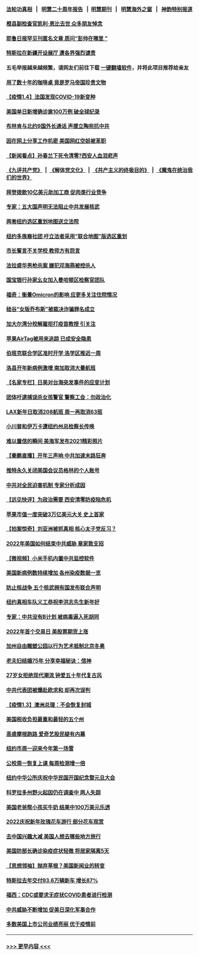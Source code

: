 #### [法轮功真相](https://github.com/gfw-breaker/truth/blob/master/README.md?t=0) &nbsp;&nbsp;|&nbsp;&nbsp; [明慧二十周年报告](https://github.com/gfw-breaker/mh-reports/blob/master/README.md?t=0) &nbsp;&nbsp;|&nbsp;&nbsp;[明慧期刊](https://github.com/gfw-breaker/mh-qikan) &nbsp;&nbsp;|&nbsp;&nbsp; [明慧海外之窗](https://github.com/gfw-breaker/mh-news/blob/master/README.md?t=0) &nbsp;&nbsp;|&nbsp;&nbsp; [神韵特别报道](https://github.com/gfw-breaker/mh-news/blob/master/shenyun.md?t=0)
#### [橙县副检查官凯利·恩比去世 众多朋友悼念](../pages/nsc412/n13481783.md?t=01070301) 
#### [耶鲁日报罕见刊匿名文章 质问“彭帅在哪里 ”](../pages/nsc412/n13481656.md?t=01070301) 
#### [特斯拉在新疆开设展厅 遭各界强烈谴责](../pages/nsc412/n13481711.md?t=01070301) 
#### 五毛举报越来越频繁，请网友们前往下载 [一键翻墙软件](https://github.com/gfw-breaker/ssr-accounts)，并将此项目推荐给亲友
#### [用了数十年的咖啡桌 竟是罗马帝国珍贵文物](../pages/nsc412/n13480774.md?t=01070301) 
#### [【疫情1.4】法国发现COVID-19新变种](../pages/nsc412/n13480780.md?t=01070301) 
#### [美国单日新增确诊逾100万例 破全球纪录](../pages/nsc412/n13480750.md?t=01070301) 
#### [布林肯与北约9国外长通话 声援立陶宛抗中共](../pages/nsc412/n13480218.md?t=01070301) 
#### [因在网上分享工作机密 美国网红空姐被革职](../pages/nsc412/n13480814.md?t=01070301) 
#### [【新闻看点】孙春兰下死令清零?西安人血泪悲声](../pages/nsc412/n13479635.md?t=01070301) 
#### [《九评共产党》](https://github.com/begood0513/9ping.md/blob/master/README.md) &nbsp;|&nbsp; [《解体党文化》](../../../../jtdwh.md/blob/master/README.md)  &nbsp;|&nbsp; [《共产主义的终极目的》](../../../../gczydzjmd.md/blob/master/README.md) &nbsp;|&nbsp; [《魔鬼在统治我们的世界》](../../../../mgztzwmdsj.md/blob/master/README.md) 
#### [拜登拨款10亿美元助加工商 促肉类行业竞争](../pages/nsc412/n13480678.md?t=01070301) 
#### [专家：五大国声明无法阻止中共发展核武](../pages/nsc412/n13480550.md?t=01070301) 
#### [两套纽约选区重划地图送立法院](../pages/nsc412/n13480368.md?t=01070301) 
#### [纽约多族裔社团 吁立法者采用“联合地图”版选区重划](../pages/nsc412/n13480377.md?t=01070301) 
#### [市长誓言不关学校 教师方有怨言](../pages/nsc412/n13480280.md?t=01070301) 
#### [法拉盛华男枪杀案 嫌犯邓海燕被控杀人](../pages/nsc412/n13480371.md?t=01070301) 
#### [国宝银行孙家幺女加入曼哈顿区检察官团队](../pages/nsc412/n13480275.md?t=01070301) 
#### [福奇：衡量Omicron的影响 应更多关注住院情况](../pages/nsc412/n13480181.md?t=01070301) 
#### [硅谷“女版乔布斯”被裁决诈骗罪名成立](../pages/nsc412/n13480013.md?t=01070301) 
#### [加大尔湾分校解雇拒打疫苗教授 引关注](../pages/nsc412/n13480193.md?t=01070301) 
#### [苹果AirTag被用来追踪 已成安全隐患](../pages/nsc412/n13480134.md?t=01070301) 
#### [伯班克联合学区准时开学 洛学区推迟一周](../pages/nsc412/n13480158.md?t=01070301) 
#### [洛县开年新病例激增 南加取消大量航班](../pages/nsc412/n13480127.md?t=01070301) 
#### [【名家专栏】日美对台海突发事件的应变计划](../pages/nsc412/n13478949.md?t=01070301) 
#### [团体吁逮捕误杀女孩警官 警察工会：勿政治化](../pages/nsc412/n13480082.md?t=01070301) 
#### [LAX新年日取消208航班 周一再取消63班](../pages/nsc412/n13479890.md?t=01070301) 
#### [小川普和伊万卡遭纽约州总检察长传唤](../pages/nsc412/n13479880.md?t=01070301) 
#### [难以置信的瞬间 美海军发布2021精彩照片](../pages/nsc412/n13479912.md?t=01070301) 
#### [【秦鹏直播】开年三声响 中共加速末路狂奔](../pages/nsc412/n13479807.md?t=01070301) 
#### [推特永久关闭美国会议员格林的个人账号](../pages/nsc412/n13479874.md?t=01070301) 
#### [中共对全民迫害机制 专家分析成因](../pages/nsc412/n13479680.md?t=01070301) 
#### [【远见快评】为政治需要 西安清零防疫陷危机](../pages/nsc412/n13479781.md?t=01070301) 
#### [苹果市值一度突破3万亿美元大关 史上首家](../pages/nsc412/n13479679.md?t=01070301) 
#### [【拍案惊奇】刘亚洲被抓真相 核心太子党反习？](../pages/nsc412/n13479044.md?t=01070301) 
#### [2022年美国如何结束中共威胁 章家敦支招](../pages/nsc412/n13479552.md?t=01070301) 
#### [【微视频】小米手机内置中共监控软件](../pages/nsc412/n13479035.md?t=01070301) 
#### [美国新病例数持续增加 各州染疫数据一览](../pages/nsc412/n13479457.md?t=01070301) 
#### [防止核战争 五个核武拥有国发布联合声明](../pages/nsc412/n13479379.md?t=01070301) 
#### [纽约真相车队义工恭祝李洪志先生新年好](../pages/nsc412/n13476678.md?t=01070301) 
#### [专家：中共没有B计划 被病毒逼入死胡同](../pages/nsc412/n13479316.md?t=01070301) 
#### [2022年首个交易日 美股票期货上涨](../pages/nsc412/n13479145.md?t=01070301) 
#### [加州自由雕塑公园以行为艺术抵制北京冬奥](../pages/nsc412/n13477747.md?t=01070301) 
#### [老夫妇结婚75年 分享幸福秘诀：信神](../pages/nsc412/n13478944.md?t=01070301) 
#### [27岁女拒绝现代潮流 钟爱五十年代复古风](../pages/nsc412/n13478605.md?t=01070301) 
#### [中共代表团被爆赴欧求和 却再次误判](../pages/nsc412/n13479045.md?t=01070301) 
#### [【疫情1.3】澳洲总理：不会恢复封城](../pages/nsc412/n13478482.md?t=01070301) 
#### [美国税收负担最重和最轻的五个州](../pages/nsc412/n13471349.md?t=01070301) 
#### [高盛摩根跑路 爱奇艺股民疑有内幕](../pages/nsc412/n13477818.md?t=01070301) 
#### [纽约市周一迎来今年第一场雪](../pages/nsc412/n13477860.md?t=01070301) 
#### [公校周一恢复上课 每周检测增一倍](../pages/nsc412/n13477854.md?t=01070301) 
#### [纽约中华公所庆祝中华民国开国纪念暨元旦大会](../pages/nsc412/n13477975.md?t=01070301) 
#### [科罗拉多州野火起因仍在调查中 两人失踪](../pages/nsc412/n13477836.md?t=01070301) 
#### [美国老爸帮小孩买牛奶 结果中100万美元乐透](../pages/nsc412/n13477844.md?t=01070301) 
#### [2022庆祝新年玫瑰花车游行 部分花车观赏](../pages/nsc412/n13477806.md?t=01070301) 
#### [去中国兴趣大减 美国人想去哪些地方旅行](../pages/nsc412/n13475690.md?t=01070301) 
#### [美国防部长确诊染疫症状轻微 将居家隔离5天](../pages/nsc412/n13477638.md?t=01070301) 
#### [【思想领袖】抛弃草根？美国新闻业的转变](../pages/nsc412/n13437425.md?t=01070301) 
#### [特斯拉去年交付93.6万辆新车 增长87%](../pages/nsc412/n13477472.md?t=01070301) 
#### [福西：CDC或要求无症状COVID患者进行检测](../pages/nsc412/n13477165.md?t=01070301) 
#### [中共威胁不断增加 促美日深化军事合作](../pages/nsc412/n13477199.md?t=01070301) 
#### [多数美国上市公司业绩亮丽 优于疫情前](../pages/nsc412/n13475426.md?t=01070301) 

----
#### [ >>> 更早内容 <<< ](../indexes/nsc412-earlier.md)
